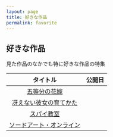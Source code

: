 ```yaml
---
layout: page
title: 好きな作品
permalink: favorite
---
```


## 好きな作品

見た作品のなかでも特に好きな作品の特集

|タイトル|公開日|
|:-:|:-:|
|[五等分の花嫁](./gotobun)||
|[冴えない彼女の育てかた](./saekano)||
|[スパイ教室](./spyroom)||
|[ソードアート・オンライン](./sao)||
